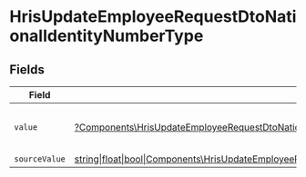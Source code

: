 # HrisUpdateEmployeeRequestDtoNationalIdentityNumberType


## Fields

| Field                                                                                                                                                                                              | Type                                                                                                                                                                                               | Required                                                                                                                                                                                           | Description                                                                                                                                                                                        | Example                                                                                                                                                                                            |
| -------------------------------------------------------------------------------------------------------------------------------------------------------------------------------------------------- | -------------------------------------------------------------------------------------------------------------------------------------------------------------------------------------------------- | -------------------------------------------------------------------------------------------------------------------------------------------------------------------------------------------------- | -------------------------------------------------------------------------------------------------------------------------------------------------------------------------------------------------- | -------------------------------------------------------------------------------------------------------------------------------------------------------------------------------------------------- |
| `value`                                                                                                                                                                                            | [?Components\HrisUpdateEmployeeRequestDtoNationalIdentityNumberValue](../../Models/Components/HrisUpdateEmployeeRequestDtoNationalIdentityNumberValue.md)                                          | :heavy_minus_sign:                                                                                                                                                                                 | The type of the national identity number                                                                                                                                                           | ssn                                                                                                                                                                                                |
| `sourceValue`                                                                                                                                                                                      | [string\|float\|bool\|Components\HrisUpdateEmployeeRequestDtoSourceValueNationalIdentityNumber4\|array\|null](../../Models/Components/HrisUpdateEmployeeRequestDtoNationalIdentityNumberSourceValue.md) | :heavy_minus_sign:                                                                                                                                                                                 | N/A                                                                                                                                                                                                |                                                                                                                                                                                                    |